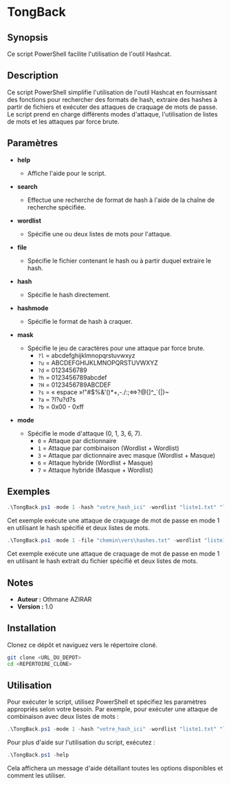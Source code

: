 # TongBack

## Synopsis
Ce script PowerShell facilite l'utilisation de l'outil Hashcat.

## Description
Ce script PowerShell simplifie l'utilisation de l'outil Hashcat en fournissant des fonctions pour rechercher des formats de hash, extraire des hashes à partir de fichiers et exécuter des attaques de craquage de mots de passe. Le script prend en charge différents modes d'attaque, l'utilisation de listes de mots et les attaques par force brute.

## Paramètres

- **help**
  - Affiche l'aide pour le script.

- **search**
  - Effectue une recherche de format de hash à l'aide de la chaîne de recherche spécifiée.

- **wordlist**
  - Spécifie une ou deux listes de mots pour l'attaque.

- **file**
  - Spécifie le fichier contenant le hash ou à partir duquel extraire le hash.

- **hash**
  - Spécifie le hash directement.

- **hashmode**
  - Spécifie le format de hash à craquer.

- **mask**
  - Spécifie le jeu de caractères pour une attaque par force brute.
    - `?l` = abcdefghijklmnopqrstuvwxyz
    - `?u` = ABCDEFGHIJKLMNOPQRSTUVWXYZ
    - `?d` = 0123456789
    - `?h` = 0123456789abcdef
    - `?H` = 0123456789ABCDEF
    - `?s` = « espace »!"#$%&'()*+,-./:;<=>?@[\]^_`{|}~
    - `?a` = ?l?u?d?s
    - `?b` = 0x00 - 0xff

- **mode**
  - Spécifie le mode d'attaque (0, 1, 3, 6, 7).
    - `0` = Attaque par dictionnaire
    - `1` = Attaque par combinaison (Wordlist + Wordlist)
    - `3` = Attaque par dictionnaire avec masque (Wordlist + Masque)
    - `6` = Attaque hybride (Wordlist + Masque)
    - `7` = Attaque hybride (Masque + Wordlist)

## Exemples

```powershell
.\TongBack.ps1 -mode 1 -hash "votre_hash_ici" -wordlist "liste1.txt" "liste2.txt"
```
Cet exemple exécute une attaque de craquage de mot de passe en mode 1 en utilisant le hash spécifié et deux listes de mots.

```powershell
.\TongBack.ps1 -mode 1 -file "chemin\vers\hashes.txt" -wordlist "liste1.txt" "liste2.txt"
```
Cet exemple exécute une attaque de craquage de mot de passe en mode 1 en utilisant le hash extrait du fichier spécifié et deux listes de mots.

## Notes

- **Auteur :** Othmane AZIRAR
- **Version :** 1.0

## Installation

Clonez ce dépôt et naviguez vers le répertoire cloné.

```bash
git clone <URL_DU_DEPOT>
cd <REPERTOIRE_CLONE>
```

## Utilisation

Pour exécuter le script, utilisez PowerShell et spécifiez les paramètres appropriés selon votre besoin. Par exemple, pour exécuter une attaque de combinaison avec deux listes de mots :

```powershell
.\TongBack.ps1 -mode 1 -hash "votre_hash_ici" -wordlist "liste1.txt" "liste2.txt"
```

Pour plus d'aide sur l'utilisation du script, exécutez :

```powershell
.\TongBack.ps1 -help
```

Cela affichera un message d'aide détaillant toutes les options disponibles et comment les utiliser.
